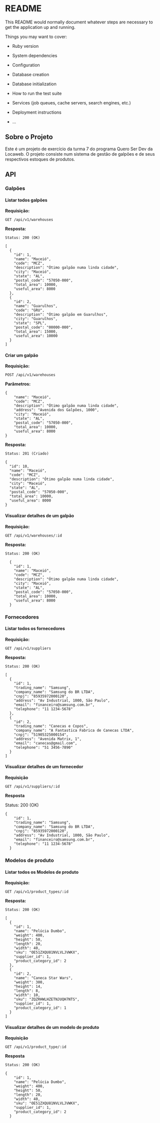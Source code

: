 # README

This README would normally document whatever steps are necessary to get the
application up and running.

Things you may want to cover:

* Ruby version

* System dependencies

* Configuration

* Database creation

* Database initialization

* How to run the test suite

* Services (job queues, cache servers, search engines, etc.)

* Deployment instructions

* ...

## Sobre o Projeto

Este é um projeto de exercício da turma 7 do programa Quero Ser Dev da Locaweb. O projeto consiste num sistema de gestão de galpões e de seus respectivos estoques de produtos.



## API

### Galpões

#### Listar todos galpões

**Requisição:**

```
GET /api/v1/warehouses
```

**Resposta:**

```
Status: 200 (OK)

[
  {
    "id": 1,
    "name": "Maceió",
    "code": "MCZ",
    "description": "Ótimo galpão numa linda cidade",
    "city": "Maceió",
    "state": "AL",
    "postal_code": "57050-000",
    "total_area": 10000,
    "useful_area": 8000
  },
  {
    "id": 2,
    "name": "Guarulhos",
    "code": "GRU",
    "description": "Ótimo galpão em Guarulhos",
    "city": "Guarulhos",
    "state": "SPL",
    "postal_code": "00000-000",
    "total_area": 15000,
    "useful_area": 10000
  }
]

```

#### Criar um galpão

**Requisição:**

```
POST /api/v1/warehouses
```

**Parâmetros:**

```
{
    "name": "Maceió",
    "code": "MCZ",
    "description": "Ótimo galpão numa linda cidade",
    "address": "Avenida dos Galpões, 1000",
    "city": "Maceió",
    "state": "AL",
    "postal_code": "57050-000",
    "total_area": 10000,
    "useful_area": 8000
}
```

**Resposta:**

```
Status: 201 (Criado)

{
  "id": 10,
  "name": "Maceió",
  "code": "MCZ",
  "description": "Ótimo galpão numa linda cidade",
  "city": "Maceió",
  "state": "AL",
  "postal_code": "57050-000",
  "total_area": 10000,
  "useful_area": 8000
}
```

#### Visualizar detalhes de um galpão

**Requisição:**

```
GET /api/v1/warehouses/:id
```

**Resposta:**

```
Status: 200 (OK)

  {
    "id": 1,
    "name": "Maceió",
    "code": "MCZ",
    "description": "Ótimo galpão numa linda cidade",
    "city": "Maceió",
    "state": "AL",
    "postal_code": "57050-000",
    "total_area": 10000,
    "useful_area": 8000
  }
```

### Fornecedores

#### Listar todos os fornecedores

**Requisição:**

```
GET /api/v1/suppliers
```

**Resposta:**

```
Status: 200 (OK)

[
  {
    "id": 1,
    "trading_name": "Samsung",
    "company_name": "Samsung do BR LTDA",
    "cnpj": "85935972000120",
    "address": "Av Industrial, 1000, São Paulo",
    "email": "financeiro@samsung.com.br",
    "telephone": "11 1234-5678"
  },
  {
    "id": 2,
    "trading_name": "Canecas e Copos",
    "company_name": "A Fantastica Fabrica de Canecas LTDA",
    "cnpj": "51905325000154",
    "address": "Avenida Matrix, 1",
    "email": "canecas@gmail.com",
    "telephone": "51 3456-7890"
  }
]

```
#### Visualizar detalhes de um fornecedor

**Requisição**

```
GET /api/v1/suppliers/:id
```

**Resposta**

Status: 200 (OK)

```
{
    "id": 1,
    "trading_name": "Samsung",
    "company_name": "Samsung do BR LTDA",
    "cnpj": "85935972000120",
    "address": "Av Industrial, 1000, São Paulo",
    "email": "financeiro@samsung.com.br",
    "telephone": "11 1234-5678"
  }
```

### Modelos de produto

#### Listar todos os Modelos de produto

**Requisição:**

```
GET /api/v1/product_types/:id
```

**Resposta:**

```
Status: 200 (OK)

[
  {
    "id": 1,
    "name": "Pelúcia Dumbo",
    "weight": 400,
    "height": 50,
    "length": 20,
    "width": 40,
    "sku": "OE51ZXQU81NVLVLJVWKX",
    "supplier_id": 1,
    "product_category_id": 2
  },
  {
    "id": 2,
    "name": "Caneca Star Wars",
    "weight": 300,
    "height": 14,
    "length": 8,
    "width": 10,
    "sku": "ZQZRHWLHZETNJUQH7NTS",
    "supplier_id": 1,
    "product_category_id": 1
  }
]

```
#### Visualizar detalhes de um modelo de produto

**Requisição**

```
GET /api/v1/product_type/:id
```

**Resposta**

```
Status: 200 (OK)

{
    "id": 1,
    "name": "Pelúcia Dumbo",
    "weight": 400,
    "height": 50,
    "length": 20,
    "width": 40,
    "sku": "OE51ZXQU81NVLVLJVWKX",
    "supplier_id": 1,
    "product_category_id": 2
  }
```


